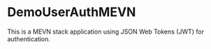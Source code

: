 # DemoUserAuthMEVN
This is a MEVN stack application using JSON Web Tokens (JWT) for authentication.
